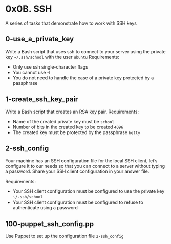 # 0x0B. SSH
A series of tasks that demonstrate how to work with SSH keys

## 0-use_a_private_key
Write a Bash script that uses ssh to connect to your server using the private key `~/.ssh/school` with the user `ubuntu`
Requirements:
- Only use ssh single-character flags
- You cannot use -l
- You do not need to handle the case of a private key protected by a passphrase

## 1-create_ssh_key_pair
Write a Bash script that creates an RSA key pair.
Requirements:
- Name of the created private key must be `school`
- Number of bits in the created key to be created `4096`
- The created key must be protected by the passphrase `betty`

## 2-ssh_config
Your machine has an SSH configuration file for the local SSH client, let’s configure it to our needs so that you can connect to a server without typing a password. Share your SSH client configuration in your answer file.

Requirements:
- Your SSH client configuration must be configured to use the private key `~/.ssh/school`
- Your SSH client configuration must be configured to refuse to authenticate using a password

## 100-puppet_ssh_config.pp
Use Puppet to set up the configuration file `2-ssh_config`
